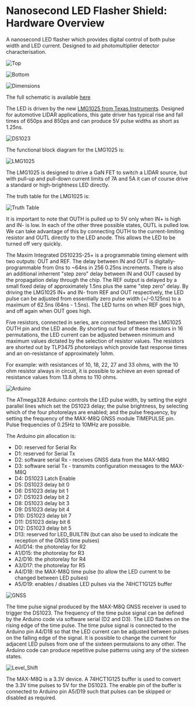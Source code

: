 # Nanosecond LED Flasher Shield: Hardware Overview
 
A nanosecond LED flasher which provides digital control of both pulse width and LED current. Designed to aid
photomultiplier detector characterisation.

![Top](https://github.com/PaulZC/Nanosecond_LED_Flasher_Shield/blob/master/img/Top.JPG)

![Bottom](https://github.com/PaulZC/Nanosecond_LED_Flasher_Shield/blob/master/img/Bottom.JPG)

![Dimensions](https://github.com/PaulZC/Nanosecond_LED_Flasher_Shield/blob/master/img/Dimensions.JPG)

The full schematic is available [here](https://github.com/PaulZC/Nanosecond_LED_Flasher_Shield/blob/master/Hardware/Schematic.pdf)

The LED is driven by the new [LMG1025 from Texas Instruments](http://www.ti.com/product/LMG1025-Q1).
Designed for automotive LIDAR applications, this gate driver has typical rise and fall times of 650ps
and 850ps and can produce 5V pulse widths as short as 1.25ns.

![DS1023](https://github.com/PaulZC/Nanosecond_LED_Flasher_Shield/blob/master/img/DS1023.JPG)

The functional block diagram for the LMG1025 is:

![LMG1025](https://github.com/PaulZC/Nanosecond_LED_Flasher_Shield/blob/master/img/LMG1025.JPG)

The LMG1025 is designed to drive a GaN FET to switch a LIDAR source, but with pull-up and pull-down
current limits of 7A and 5A it can of course drive a standard or high-brightness LED directly.

The truth table for the LMG1025 is:

![Truth Table](https://github.com/PaulZC/Nanosecond_LED_Flasher_Shield/blob/master/img/Truth.JPG)

It is important to note that OUTH is pulled up to 5V only when IN+ is high and IN- is low. In each of the other
three possible states, OUTL is pulled low. We can take advantage of this by connecting OUTH to the current-limiting
resistor and OUTL directly to the LED anode. This allows the LED to be turned off very quickly.

The Maxim Integrated DS1023S-25+ is a programmable timing element with two outputs: OUT and REF. The delay between IN and
OUT is digitally-programmable from 0ns to ~64ns in 256 0.25ns increments. There is also an additional inherrent "step zero"
delay between IN and OUT caused by the propagation delay through the chip. The REF output is delayed by a small fixed delay
of approximately 1.5ns plus the same "step zero" delay. By driving the LMG1025 IN+ and IN- from REF and OUT respectively,
the LED pulse can be adjusted from essentially zero pulse width (+/-0.125ns) to a maximum of 62.5ns (64ns - 1.5ns).
The LED turns on when REF goes high, and off again when OUT goes high.

Five resistors, connected in series, are connected between the LMG1025 OUTH pin and the LED anode. By shorting out four
of these resistors in 16 permutations, the LED current can be adjusted between minimum and maximum values dictated by
the selection of resistor values. The resistors are shorted out by TLP3475 photorelays which provide fast response times
and an on-resistance of approximately 1ohm.

For example: with resistances of 10, 18, 22, 27 and 33 ohms, with the 10 ohm resistor always in circuit, it is possible to achieve
an even spread of resistance values from 13.8 ohms to 110 ohms.

![Arduino](https://github.com/PaulZC/Nanosecond_LED_Flasher_Shield/blob/master/img/Arduino.JPG)

The ATmega328 Arduino: controls the LED pulse width, by setting the eight parallel lines which set the DS1023 delay;
the pulse brightness, by selecting which of the four photorelays are enabled; and the pulse frequency, by setting the
frequency of the MAX-M8Q GNSS module TIMEPULSE pin. Pulse frequencies of 0.25Hz to 10MHz are possible.

The Arduino pin allocation is:
- D0: reserved for Serial Rx
- D1: reserved for Serial Tx
- D2: software serial Rx - receives GNSS data from the MAX-M8Q
- D3: software serial Tx - transmits configuration messages to the MAX-M8Q
- D4: DS1023 Latch Enable
- D5: DS1023 delay bit 0
- D6: DS1023 delay bit 1
- D7: DS1023 delay bit 2
- D8: DS1023 delay bit 3
- D9: DS1023 delay bit 4
- D10: DS1023 delay bit 7
- D11: DS1023 delay bit 6
- D12: DS1023 delay bit 5
- D13: reserved for LED_BUILTIN (but can also be used to indicate the reception of the GNSS time pulses)
- A0/D14: the photorelay for R2
- A1/D15: the photorelay for R3
- A2/D16: the photorelay for R4
- A3/D17: the photorelay for R5
- A4/D18: the MAX-M8Q time pulse (to allow the LED current to be changed between LED pulses)
- A5/D19: enables / disables LED pulses via the 74HCT1G125 buffer

![GNSS](https://github.com/PaulZC/Nanosecond_LED_Flasher_Shield/blob/master/img/GNSS.JPG)

The time pulse signal produced by the MAX-M8Q GNSS receiver is used to trigger the DS1023. The frequency of the time pulse
signal can be defined by the Arduino code via software serial (D2 and D3). The LED flashes on the rising edge of the time pulse.
The time pulse signal is connected to the Arduino pin A4/D18 so that the LED current can be adjusted between pulses on the
falling edge of the signal. It is possible to change the current for adjacent LED pulses from one of the sixteen permutaions
to any other. The Arduino code can produce repetitive pulse patterns using any of the sixteen states.

![Level_Shift](https://github.com/PaulZC/Nanosecond_LED_Flasher_Shield/blob/master/img/Level_Shift.JPG)

The MAX-M8Q is a 3.3V device. A 74HCT1G125 buffer is used to convert the 3.3V time pulses to 5V for the DS1023. The enable pin
of the buffer is connected to Arduino pin A5/D19 such that pulses can be skipped or disabled as required.





